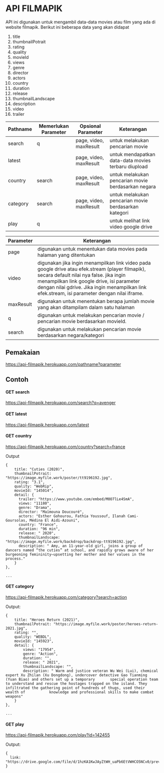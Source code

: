 # API FILMAPIK
API ini digunakan untuk mengambil data-data movies atau film yang ada di website filmapik.
Berikut ini beberapa data yang akan didapat
1. title
2. thumbnailPotrait
3. rating
4. quality
5. movieId
6. views
7. genre
8. director
9. actors
10. country
11. duration
12. release
13. thumbnailLandscape
14. description
15. video
16. trailer

| Pathname    | Memerlukan Parameter | Opsional Parameter      | Keterangan |
| ----------- | ------------------ | ----------------------- | ----- |
| search      | q                  | page, video, maxResult | untuk melakukan pencarian movie |
| latest      |                    | page, video, maxResult | untuk mendapatkan data-data movies terbaru diupload |
| country     | search             | page, video, maxResult | untuk melakukan pencarian movie berdasarkan negara |
| category    | search             | page, video, maxResult | untuk melakukan pencarian movie berdasarkan kategori |
| play | q | | untuk melihat link video google drive |

| Parameter | Keterangan  | 
| --------- | ---------- |
| page      | digunakan untuk menentukan data movies pada halaman yang ditentukan |
| video     | digunakan jika ingin menampilkan link video pada google drive atau efek.stream (player filmapik), secara default nilai nya false. jika ingin menampilkan link google drive, isi parameter dengan nilai gdrive. Jika ingin menampilkan link efek.stream, isi parameter dengan nilai iframe.
| maxResult | digunakan untuk menentukan berapa jumlah movie yang akan ditampilam dalam satu halaman |
| q         | digunakan untuk melakukan pencarian movie / pencarian movie berdasarkan movieId. |
| search    | digunakan untuk melakukan pencarian movie berdasarkan negara/kategori |

## Pemakaian
https://api-filmapik.herokuapp.com/pathname?parameter

## Contoh
#### GET search
https://api-filmapik.herokuapp.com/search?q=avenger

#### GET latest
https://api-filmapik.herokuapp.com/latest

#### GET country 
https://api-filmapik.herokuapp.com/country?search=france

Output

```
{
    title: "Cuties (2020)",
    thumbnailPotrait: "https://image.myfile.work/poster/tt9196192.jpg",
    rating: "3.1",
    quality: "WebRip",
    movieId: "145014",
    detail: {
      trailer: "https://www.youtube.com/embed/M0O7lLe4SmA",
      views: "11180",
      genre: "Drama",
      director: "Maïmouna Doucouré",
      actors: "Esther Gohourou, Fathia Youssouf, Ilanah Cami-Goursolas, Médina El Aidi-Azouni",
      country: "France",
      duration: "96 min",
      release: " 2020",
      thumbnailLandscape: "https://image.myfile.work/backdrop/backdrop-tt9196192.jpg",
      description: " Amy, an 11-year-old girl, joins a group of dancers named “the cuties” at school, and rapidly grows aware of her burgeoning femininity—upsetting her mother and her values in the process."
    }
},

...
```

#### GET category
https://api-filmapik.herokuapp.com/category?search=action

Output: 
```
{
    title: "Heroes Return (2021)",
    thumbnailPotrait: "https://image.myfile.work/poster/heroes-return-2021.jpg",
    rating: "",
    quality: "WEBDL",
    movieId: "145923",
    detail: {
        views: "17954",
        genre: "Action",
        duration: "",
        release: " 2021",
        thumbnailLandscape: "",
        description: " Warm and justice veteran Wu Wei (Lui), chemical expert Xu Zhilan (Xu Dongdong), undercover detective Gao Tianming (Yuan Biao) and others set up a temporary       special operation team to understand and rescue the hostages trapped on the island. They infiltrated the gathering point of hundreds of thugs, used their wealth of           knowledge and professional skills to make combat weapons"
    }
},

...
```

#### GET play
https://api-filmapik.herokuapp.com/play?id=142455

Output: 
```
{
  link: "https://drive.google.com/file/d/1hzKA1KwJAyZtWH_uaPb6EtVWHCO5NCv0/preview"
}
```
